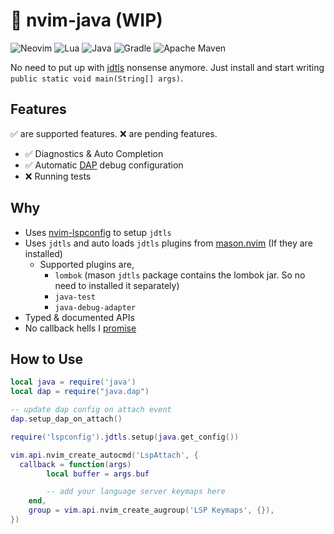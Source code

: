 # :construction: nvim-java (WIP)

![Neovim](https://img.shields.io/badge/NeoVim-%2357A143.svg?&style=for-the-badge&logo=neovim&logoColor=white)
![Lua](https://img.shields.io/badge/lua-%232C2D72.svg?style=for-the-badge&logo=lua&logoColor=white)
![Java](https://img.shields.io/badge/java-%23ED8B00.svg?style=for-the-badge&logo=openjdk&logoColor=white)
![Gradle](https://img.shields.io/badge/Gradle-02303A.svg?style=for-the-badge&logo=Gradle&logoColor=white)
![Apache Maven](https://img.shields.io/badge/Apache%20Maven-C71A36?style=for-the-badge&logo=Apache%20Maven&logoColor=white)

No need to put up with [jdtls](https://github.com/eclipse-jdtls/eclipse.jdt.ls) nonsense anymore.
Just install and start writing `public static void main(String[] args)`.

## Features

:white_check_mark: are supported features. :x: are pending features.

- :white_check_mark: Diagnostics & Auto Completion
- :white_check_mark: Automatic [DAP](https://github.com/mfussenegger/nvim-dap) debug configuration
- :x: Running tests

## Why

- Uses [nvim-lspconfig]() to setup `jdtls`
- Uses `jdtls` and auto loads `jdtls` plugins from [mason.nvim](https://github.com/williamboman/mason.nvim) (If they are installed)
  - Supported plugins are,
    - `lombok` (mason `jdtls` package contains the lombok jar. So no need to installed it separately)
    - `java-test`
    - `java-debug-adapter`
- Typed & documented APIs
- No callback hells I [promise](https://github.com/pyericz/promise-lua)

## How to Use

```lua
local java = require('java')
local dap = require("java.dap")

-- update dap config on attach event
dap.setup_dap_on_attach()

require('lspconfig').jdtls.setup(java.get_config())

vim.api.nvim_create_autocmd('LspAttach', {
  callback = function(args)
		local buffer = args.buf

		-- add your language server keymaps here
	end,
	group = vim.api.nvim_create_augroup('LSP Keymaps', {}),
})
```
